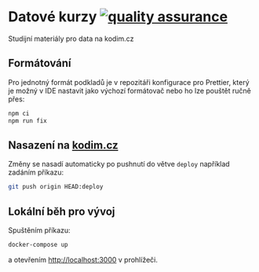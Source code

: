 # Datové kurzy [![quality assurance](https://github.com/Czechitas-podklady-WEB/data-vyuka/actions/workflows/quality-assurance.yml/badge.svg)](https://github.com/Czechitas-podklady-WEB/data-vyuka/actions)

Studijní materiály pro data na kodim.cz

## Formátování

Pro jednotný formát podkladů je v repozitáři konfigurace pro Prettier, který je možný v IDE nastavit jako výchozí formátovač nebo ho lze pouštět ručně přes:

```sh
npm ci
npm run fix
```

## Nasazení na [kodim.cz](https://kodim.cz)

Změny se nasadí automaticky po pushnutí do větve `deploy` například zadáním příkazu:

```sh
git push origin HEAD:deploy
```

## Lokální běh pro vývoj

Spuštěním příkazu:

```sh
docker-compose up
```

a otevřením [http://localhost:3000](http://localhost:3000) v prohlížeči.
